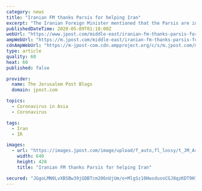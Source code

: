 ```yaml
---
category: news
title: "Iranian FM thanks Parsis for helping Iran"
excerpt: "The Iranian Foreign Minister mentioned that the Parsis are in fact Zoroastrians who migrated to India centuries ago."
publishedDateTime: 2020-05-09T01:18:00Z
webUrl: "https://www.jpost.com/middle-east/iranian-fm-thanks-parsis-for-helping-iran-627426"
ampWebUrl: "https://m.jpost.com/middle-east/iranian-fm-thanks-parsis-for-helping-iran-627426/amp"
cdnAmpWebUrl: "https://m-jpost-com.cdn.ampproject.org/c/s/m.jpost.com/middle-east/iranian-fm-thanks-parsis-for-helping-iran-627426/amp"
type: article
quality: 60
heat: 60
published: false

provider:
  name: The Jerusalem Post Blogs
  domain: jpost.com

topics:
  - Coronavirus in Asia
  - Coronavirus

tags:
  - Iran
  - IR

images:
  - url: "https://images.jpost.com/image/upload/f_auto,fl_lossy/t_JM_ArticleMainImageFaceDetect/457520"
    width: 640
    height: 428
    title: "Iranian FM thanks Parsis for helping Iran"

secured: "JGgoLMN0LvXBSBw39jGDBTcm206nUjUm/o+MlgSz10HwsdusoCGJ8qzKDT9H7o/1W6TXwcpfp4GFSZPpqgsAqnDdiC3OBGydcvElQUosxyF3W07Pj7R3/FNsA8Cr06qbTKQDXDXXIxtjMeC2LhWL3t5f3YrGqo9DLGcgz5PxXrywIjI3XccRVhqxqAfX7BHM1fiRU24F3FN1wVzfLC7SHdAxlpVf0kbSbHjxw17R4DlUGpWcj8oVD0Q9IsrvWAC3q5WJ2Hupl6JQgiMY8RCfVsdRPuAVGAM68XyCpZGEd7kyMG6obcPGPHktlM5Y0YFm;26Qgut7N7v+F8e3cLu/S2g=="
---
```



